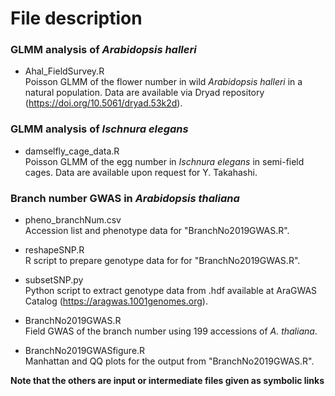 # File description  
### GLMM analysis of *Arabidopsis halleri* 
- Ahal_FieldSurvey.R  
Poisson GLMM of the flower number in wild *Arabidopsis halleri* in a natural population. Data are available via Dryad repository (https://doi.org/10.5061/dryad.53k2d).  
    
### GLMM analysis of *Ischnura elegans*    
- damselfly_cage_data.R  
Poisson GLMM of the egg number in *Ischnura elegans* in semi-field cages. Data are available upon request for Y. Takahashi.    
  
### Branch number GWAS in *Arabidopsis thaliana*  
- pheno_branchNum.csv  
Accession list and phenotype data for "BranchNo2019GWAS.R".  
  
- reshapeSNP.R  
R script to prepare genotype data for for "BranchNo2019GWAS.R".  
  
- subsetSNP.py  
Python script to extract genotype data from .hdf available at AraGWAS Catalog (https://aragwas.1001genomes.org).  
  
- BranchNo2019GWAS.R  
Field GWAS of the branch number using 199 accessions of *A. thaliana*.  
  
- BranchNo2019GWASfigure.R  
Manhattan and QQ plots for the output from "BranchNo2019GWAS.R".  
  
**Note that the others are input or intermediate files given as symbolic links**  

